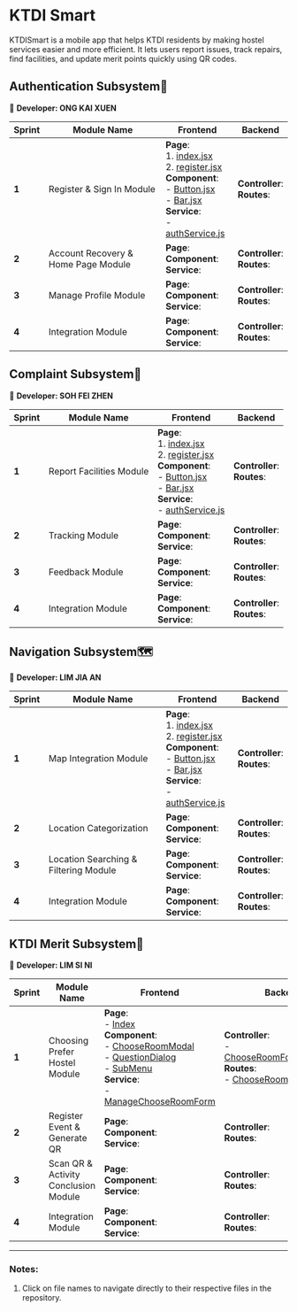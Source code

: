 # KTDI Smart
KTDISmart is a mobile app that helps KTDI residents by making hostel services easier and more efficient. It lets users report issues, track repairs, find facilities, and update merit points quickly using QR codes.

## Authentication Subsystem🔐
👧 **Developer: ONG KAI XUEN**

| Sprint | Module Name | Frontend | Backend |
|--------|----------|---------|---------|
| **1** | Register & Sign In Module | **Page**:  <br> 1. [index.jsx](./frontend/app/index.jsx)  <br> 2. [register.jsx](./frontend/app/register.jsx) <br> **Component**:  <br> - [Button.jsx](./frontend/component/Button.jsx)  <br> - [Bar.jsx](./frontend/component/Bar.jsx)  <br> **Service**:  <br> - [authService.js](./frontend/services/authService.js) | **Controller**: <br> **Routes**: <br>|
| **2**  | Account Recovery & Home Page Module | **Page**:  <br> **Component**: <br> **Service**:  <br> |  **Controller**: <br> **Routes**: <br> |
| **3**  | Manage Profile Module | **Page**:  <br> **Component**: <br> **Service**:  <br> |  **Controller**: <br> **Routes**: <br> |
| **4**  | Integration Module | **Page**:  <br> **Component**: <br> **Service**:  <br> |  **Controller**: <br> **Routes**: <br> |

## Complaint Subsystem📝
👧 **Developer: SOH FEI ZHEN**

| Sprint | Module Name | Frontend | Backend |
|--------|----------|---------|---------|
| **1**  | Report Facilities Module | **Page**:  <br> 1. [index.jsx](./frontend/app/index.jsx)  <br> 2. [register.jsx](./frontend/app/register.jsx) <br> **Component**:  <br> - [Button.jsx](./frontend/component/Button.jsx)  <br> - [Bar.jsx](./frontend/component/Bar.jsx)  <br> **Service**:  <br> - [authService.js](./frontend/services/authService.js) | **Controller**: <br> **Routes**: <br>|
| **2**  | Tracking Module | **Page**:  <br> **Component**: <br> **Service**:  <br> |  **Controller**: <br> **Routes**: <br> |
| **3**  | Feedback Module | **Page**:  <br> **Component**: <br> **Service**:  <br> |  **Controller**: <br> **Routes**: <br> |
| **4**  | Integration Module | **Page**:  <br> **Component**: <br> **Service**:  <br> |  **Controller**: <br> **Routes**: <br> |

## Navigation Subsystem🗺️
👦 **Developer: LIM JIA AN** 

| Sprint | Module Name | Frontend | Backend |
|--------|----------|---------|---------|
| **1**  | Map Integration Module | **Page**:  <br> 1. [index.jsx](./frontend/app/index.jsx)  <br> 2. [register.jsx](./frontend/app/register.jsx) <br> **Component**:  <br> - [Button.jsx](./frontend/component/Button.jsx)  <br> - [Bar.jsx](./frontend/component/Bar.jsx)  <br> **Service**:  <br> - [authService.js](./frontend/services/authService.js) | **Controller**: <br> **Routes**: <br>|
| **2**  | Location Categorization | **Page**:  <br> **Component**: <br> **Service**:  <br> |  **Controller**: <br> **Routes**: <br> |
| **3**  | Location Searching & Filtering Module | **Page**:  <br> **Component**: <br> **Service**:  <br> |  **Controller**: <br> **Routes**: <br> |
| **4**  | Integration Module | **Page**:  <br> **Component**: <br> **Service**:  <br> |  **Controller**: <br> **Routes**: <br> |

## KTDI Merit Subsystem🥅
👧 **Developer: LIM SI NI**

| Sprint | Module Name | Frontend | Backend |
|--------|----------|---------|---------|
| **1**  | Choosing Prefer Hostel Module | **Page**:  <br> - [Index](./frontend/app/(ktdi-merit)/index.jsx)  <br> **Component**:  <br> - [ChooseRoomModal](./frontend/components/ktdi-merit/ChooseRoomModal.jsx)  <br> - [QuestionDialog](./frontend/components/ktdi-merit/QuestionDialog.jsx)  <br>- [SubMenu](./frontend/components/ktdi-merit/SubMenu.jsx)  <br>**Service**:  <br> - [ManageChooseRoomForm](./frontend/services/manageChooseRoomForm.js) | **Controller**: <br> - [ChooseRoomFormController](./backend/controllers/chooseRoomFormController.js) <br> **Routes**: <br> - [ChooseRoomForm](./backend/routes/chooseRoomForm.js) <br>|
| **2**  | Register Event & Generate QR | **Page**:  <br> **Component**: <br> **Service**:  <br> |  **Controller**: <br> **Routes**: <br> |
| **3**  | Scan QR & Activity Conclusion Module | **Page**:  <br> **Component**: <br> **Service**:  <br> |  **Controller**: <br> **Routes**: <br> |
| **4**  | Integration Module | **Page**:  <br> **Component**: <br> **Service**:  <br> |  **Controller**: <br> **Routes**: <br> |

---

### Notes:
1. Click on file names to navigate directly to their respective files in the repository.
